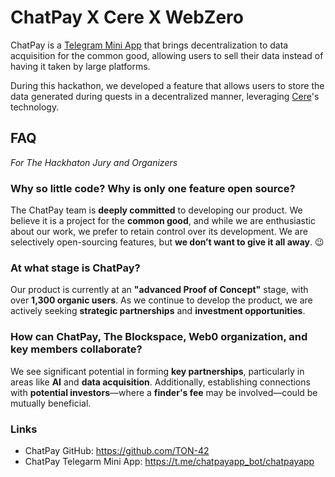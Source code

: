 # ChatPay X Cere X WebZero

ChatPay is a [Telegram Mini App](https://t.me/chatpayapp_bot/chatpayapp) that brings decentralization to data acquisition for the common good, allowing users to sell their data instead of having it taken by large platforms.

During this hackathon, we developed a feature that allows users to store the data generated during quests in a decentralized manner, leveraging [Cere](https://www.cere.network/)'s technology.

## FAQ

_For The Hackhaton Jury and Organizers_

### Why so little code? Why is only one feature open source?

The ChatPay team is **deeply committed** to developing our product. We believe it is a project for the **common good**, and while we are enthusiastic about our work, we prefer to retain control over its development. We are selectively open-sourcing features, but **we don’t want to give it all away**. 😉

### At what stage is ChatPay?

Our product is currently at an **"advanced Proof of Concept"** stage, with over **1,300 organic users**. As we continue to develop the product, we are actively seeking **strategic partnerships** and **investment opportunities**.

### How can ChatPay, The Blockspace, Web0 organization, and key members collaborate?

We see significant potential in forming **key partnerships**, particularly in areas like **AI** and **data acquisition**. Additionally, establishing connections with **potential investors**—where a **finder's fee** may be involved—could be mutually beneficial.

### Links

- ChatPay GitHub: https://github.com/TON-42
- ChatPay Telegarm Mini App: https://t.me/chatpayapp_bot/chatpayapp
